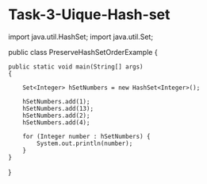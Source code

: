 # Task-3-Uique-Hash-set
import java.util.HashSet;
import java.util.Set;
  
public class PreserveHashSetOrderExample {
  
    public static void main(String[] args)
    {
  
        Set<Integer> hSetNumbers = new HashSet<Integer>();
  
        hSetNumbers.add(1);
        hSetNumbers.add(13);
        hSetNumbers.add(2);
        hSetNumbers.add(4);
  
        for (Integer number : hSetNumbers) {
            System.out.println(number);
        }
    }
}
